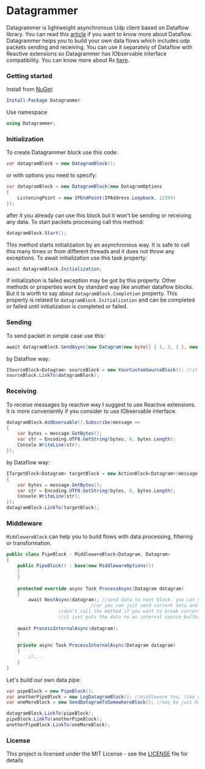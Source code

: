  # Datagrammer

Datagrammer is lightweight asynchronous Udp client based on Dataflow library. You can read this [article](https://docs.microsoft.com/en-us/dotnet/standard/parallel-programming/dataflow-task-parallel-library) if you want to know more about Dataflow.
Datagrammer helps you to build your own data flows which includes udp packets sending and receiving.
You can use it separately of Dataflow with Reactive extensions so Datagrammer has IObservable interface compatibility.
You can know more about Rx [here](http://reactivex.io/).

### Getting started

Install from [NuGet](https://www.nuget.org/packages/Datagrammer/):

```powershell
Install-Package Datagrammer
```

Use namespace

```csharp
using Datagrammer;
```

### Initialization

To create Datagrammer block use this code:

```csharp
var datagramBlock = new DatagramBlock();
```

or with options you need to specify:

```csharp
var datagramBlock = new DatagramBlock(new DatagramOptions
{
    ListeningPoint = new IPEndPoint(IPAddress.Loopback, 12345)
});
```
			
after it you already can use this block but it won't be sending or receiving any data. To start packets processing call this method:

```csharp
datagramBlock.Start();
```

This method starts initialization by an asynchronous way. It is safe to call this many times or from different threads and it does not throw any exceptions. To await initialization use this task property:

```csharp
await datagramBlock.Initialization;
```

If initialization is failed exception may be got by this property. Other methods or properties work by standard way like another dataflow blocks. But it is worth to say about `datagramBlock.Completion` property. This property is related to `datagramBlock.Initialization` and can be completed or failed until initialization is completed or failed.

### Sending

To send packet in simple case use this:

```csharp
await datagramBlock.SendAsync(new Datagram(new byte[] { 1, 2, 3 }, new IPEndPoint(IPAddress.Parse("192.168.1.1"), 12345)));
```

by Dataflow way:

```csharp
ISourceBlock<Datagram> sourceBlock = new YourCustomSourceBlock(); //it may be buffer or transform or your custom generator block
sourceBlock.LinkTo(datagramBlock);
```

### Receiving

To receive messages by reactive way I suggest to use Reactive extensions. It is more conveniently if you consider to use IObservable interface.

```csharp
datagramBlock.AsObservable().Subscribe(message =>
{
    var bytes = message.GetBytes();
    var str = Encoding.UTF8.GetString(bytes, 0, bytes.Length);
    Console.WriteLine(str);
});
```

by Dataflow way:

```csharp
ITargetBlock<Datagram> targetBlock = new ActionBlock<Datagram>(message =>
{
    var bytes = message.GetBytes();
    var str = Encoding.UTF8.GetString(bytes, 0, bytes.Length);
    Console.WriteLine(str);
});
datagramBlock.LinkTo(targetBlock);
```
### Middleware

`MiddlewareBlock` can help you to build flows with data processing, filtering or transformation. 

```csharp
public class PipeBlock : MiddlewareBlock<Datagram, Datagram>
{
    public PipeBlock() : base(new MiddlewareOptions())
    {
    }
    
    protected override async Task ProcessAsync(Datagram datagram)
    {
    	await NextAsync(datagram); //send data to next block. you can modify it before. 
	                           //or you can just send current data and process it below. 
				   //don't call the method if you want to break current request pipeline.
				   //it just puts the data to an internal source buffer, all middlewares work in parallel
	
	await ProcessInternalAsync(datagram);
    }
    
    private async Task ProcessInternalAsync(Datagram datagram)
    {
    	//...
    }
}
```

Let's build our own data pipe:

```csharp
var pipeBlock = new PipeBlock();
var anotherPipeBlock = new LogDatagramBlock(); //middleware too, like above
var oneMoreBlock = new SendDatagramToSomewhereBlock(); //may be just Datagram target

datagramBlock.LinkTo(pipeBlock);
pipeBlock.LinkTo(anotherPipeBlock);
anotherPipeBlock.LinkTo(oneMoreBlock);
```

### License

This project is licensed under the MIT License - see the [LICENSE](LICENSE) file for details
